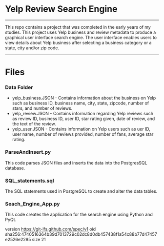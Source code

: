 # Yelp Review Search Engine
-------------------------

This repo contains a project that was completed in the early years of my studies. This project uses Yelp business and review metadata to produce a graphical user interface search engine. The user interface enables users to view details about Yelp business after selecting a business category or a state, city and/or zip code.

-------------------------

# Files
### Data Folder
* yelp_business.JSON - Contains information about the business on Yelp such as business ID, business name, city, state, zipcode, number of stars, and number of reviews.
* yelp_review.JSON - Contains information regarding Yelp reviews such as review ID, business ID, user ID, star rating given, date of review, and the text of the review.
* yelp_user.JSON - Contains information on Yelp users such as uer ID, user name, number of reviews provided, number of fans, average star rating.

### ParseAndInsert.py
This code parses JSON files and inserts the data into the PostgresSQL database.

### SQL_statements.sql
The SQL statements used in PostgreSQL to create and alter the data tables.

### Seach_Engine_App.py
This code creates the application for the search engine using Python and PyQt.







version https://git-lfs.github.com/spec/v1
oid sha256:4740516364b39d7013729c02dc8d0db457438f1a54c88b77d47457e2526e2285
size 21
